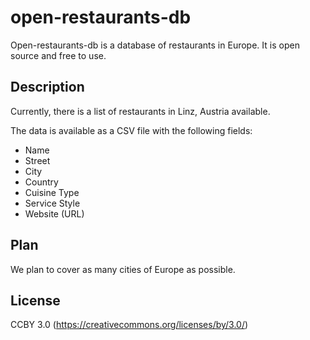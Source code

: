 # open-restaurants-db

Open-restaurants-db is a database of restaurants in Europe. It is open source and free to use.

## Description

Currently, there is a list of restaurants in Linz, Austria available.

The data is available as a CSV file with the following fields:

- Name
- Street
- City
- Country 
- Cuisine Type
- Service Style
- Website (URL)

## Plan

We plan to cover as many cities of Europe as possible.

## License

CCBY 3.0 (https://creativecommons.org/licenses/by/3.0/)
